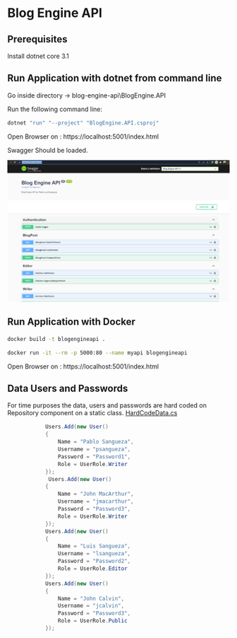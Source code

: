 # Blog Engine API

## Prerequisites

Install dotnet core 3.1

## Run Application with dotnet from command line

Go inside directory -> blog-engine-api\BlogEngine.API

Run the following command line:

```bash
dotnet "run" "--project" "BlogEngine.API.csproj"
```

Open Browser on : https://localhost:5001/index.html

Swagger Should be loaded.

![alt text](https://github.com/pablosangueza/blog-engine-api/blob/main/ExternalResources/SwaggerAPI.png)

## Run Application with Docker

```bash
docker build -t blogengineapi .
```

```bash
docker run -it --rm -p 5000:80 --name myapi blogengineapi
```
Open Browser on : https://localhost:5001/index.html

## Data Users and Passwords

For time purposes the data, users and passwords are hard coded on Repository component on a static class. 
[HardCodeData.cs](https://github.com/pablosangueza/blog-engine-api/blob/main/BlogEngine.Repository/HardCodeData.cs)

```c#
            Users.Add(new User()
            {
                Name = "Pablo Sangueza",
                Username = "psangueza",
                Password = "Password1",
                Role = UserRole.Writer
            });
             Users.Add(new User()
            {
                Name = "John MacArthur",
                Username = "jmacarthur",
                Password = "Password3",
                Role = UserRole.Writer
            });
            Users.Add(new User()
            {
                Name = "Luis Sangueza",
                Username = "lsangueza",
                Password = "Password2",
                Role = UserRole.Editor
            });
            Users.Add(new User()
            {
                Name = "John Calvin",
                Username = "jcalvin",
                Password = "Password3",
                Role = UserRole.Public
            });
```
